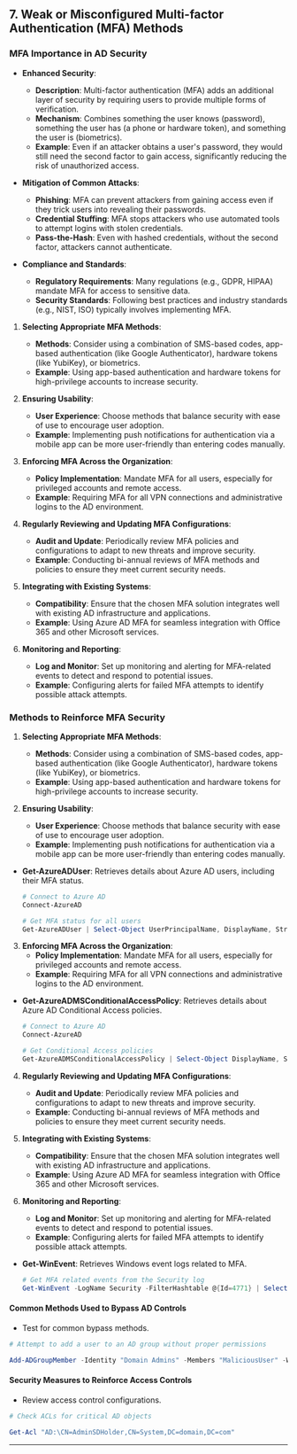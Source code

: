 ## 7. **Weak or Misconfigured Multi-factor Authentication (MFA) Methods**

### MFA Importance in AD Security

- **Enhanced Security**:
  - **Description**: Multi-factor authentication (MFA) adds an additional layer of security by requiring users to provide multiple forms of verification.
  - **Mechanism**: Combines something the user knows (password), something the user has (a phone or hardware token), and something the user is (biometrics).
  - **Example**: Even if an attacker obtains a user's password, they would still need the second factor to gain access, significantly reducing the risk of unauthorized access.

- **Mitigation of Common Attacks**:
  - **Phishing**: MFA can prevent attackers from gaining access even if they trick users into revealing their passwords.
  - **Credential Stuffing**: MFA stops attackers who use automated tools to attempt logins with stolen credentials.
  - **Pass-the-Hash**: Even with hashed credentials, without the second factor, attackers cannot authenticate.

- **Compliance and Standards**:
  - **Regulatory Requirements**: Many regulations (e.g., GDPR, HIPAA) mandate MFA for access to sensitive data.
  - **Security Standards**: Following best practices and industry standards (e.g., NIST, ISO) typically involves implementing MFA.

1. **Selecting Appropriate MFA Methods**:
   - **Methods**: Consider using a combination of SMS-based codes, app-based authentication (like Google Authenticator), hardware tokens (like YubiKey), or biometrics.
   - **Example**: Using app-based authentication and hardware tokens for high-privilege accounts to increase security.

2. **Ensuring Usability**:
   - **User Experience**: Choose methods that balance security with ease of use to encourage user adoption.
   - **Example**: Implementing push notifications for authentication via a mobile app can be more user-friendly than entering codes manually.

3. **Enforcing MFA Across the Organization**:
   - **Policy Implementation**: Mandate MFA for all users, especially for privileged accounts and remote access.
   - **Example**: Requiring MFA for all VPN connections and administrative logins to the AD environment.

4. **Regularly Reviewing and Updating MFA Configurations**:
   - **Audit and Update**: Periodically review MFA policies and configurations to adapt to new threats and improve security.
   - **Example**: Conducting bi-annual reviews of MFA methods and policies to ensure they meet current security needs.

5. **Integrating with Existing Systems**:
   - **Compatibility**: Ensure that the chosen MFA solution integrates well with existing AD infrastructure and applications.
   - **Example**: Using Azure AD MFA for seamless integration with Office 365 and other Microsoft services.

6. **Monitoring and Reporting**:
   - **Log and Monitor**: Set up monitoring and alerting for MFA-related events to detect and respond to potential issues.
   - **Example**: Configuring alerts for failed MFA attempts to identify possible attack attempts.

### Methods to Reinforce MFA Security
1. **Selecting Appropriate MFA Methods**:
   - **Methods**: Consider using a combination of SMS-based codes, app-based authentication (like Google Authenticator), hardware tokens (like YubiKey), or biometrics.
   - **Example**: Using app-based authentication and hardware tokens for high-privilege accounts to increase security.

2. **Ensuring Usability**:
   - **User Experience**: Choose methods that balance security with ease of use to encourage user adoption.
   - **Example**: Implementing push notifications for authentication via a mobile app can be more user-friendly than entering codes manually.
- **Get-AzureADUser**: Retrieves details about Azure AD users, including their MFA status.
  ```powershell
  # Connect to Azure AD
  Connect-AzureAD

  # Get MFA status for all users
  Get-AzureADUser | Select-Object UserPrincipalName, DisplayName, StrongAuthenticationMethods | Format-Table -AutoSize
  ```

3. **Enforcing MFA Across the Organization**:
   - **Policy Implementation**: Mandate MFA for all users, especially for privileged accounts and remote access.
   - **Example**: Requiring MFA for all VPN connections and administrative logins to the AD environment.
- **Get-AzureADMSConditionalAccessPolicy**: Retrieves details about Azure AD Conditional Access policies.
  ```powershell
  # Connect to Azure AD
  Connect-AzureAD

  # Get Conditional Access policies
  Get-AzureADMSConditionalAccessPolicy | Select-Object DisplayName, State, Conditions, GrantControls | Format-Table -AutoSize
  ```

4. **Regularly Reviewing and Updating MFA Configurations**:
   - **Audit and Update**: Periodically review MFA policies and configurations to adapt to new threats and improve security.
   - **Example**: Conducting bi-annual reviews of MFA methods and policies to ensure they meet current security needs.

5. **Integrating with Existing Systems**:
   - **Compatibility**: Ensure that the chosen MFA solution integrates well with existing AD infrastructure and applications.
   - **Example**: Using Azure AD MFA for seamless integration with Office 365 and other Microsoft services.

6. **Monitoring and Reporting**:
   - **Log and Monitor**: Set up monitoring and alerting for MFA-related events to detect and respond to potential issues.
   - **Example**: Configuring alerts for failed MFA attempts to identify possible attack attempts.

- **Get-WinEvent**: Retrieves Windows event logs related to MFA.
  ```powershell
  # Get MFA related events from the Security log
  Get-WinEvent -LogName Security -FilterHashtable @{Id=4771} | Select-Object TimeCreated, Message | Out-File "C:\Logs\MFAEvents.txt"
  ```


#### **Common Methods Used to Bypass AD Controls**

- Test for common bypass methods.

```powershell
# Attempt to add a user to an AD group without proper permissions

Add-ADGroupMember -Identity "Domain Admins" -Members "MaliciousUser" -WhatIf
```

#### **Security Measures to Reinforce Access Controls**

- Review access control configurations.

```powershell
# Check ACLs for critical AD objects

Get-Acl "AD:\CN=AdminSDHolder,CN=System,DC=domain,DC=com"
```

---

